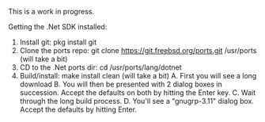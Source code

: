 This is a work in progress.

Getting the .Net SDK installed:

1. Install git:   pkg install git
2. Clone the ports repo:   git clone https://git.freebsd.org/ports.git /usr/ports  (will take a bit)
4. CD to the .Net ports dir:  cd /usr/ports/lang/dotnet
5. Build/install:  make install clean (will take a bit)
   A. First you will see a long download
   B. You will then be presented with 2 dialog boxes in succession. Accept the defaults on both by hitting the Enter key.
   C. Wait through the long build process.
   D. You'll see a "gnugrp-3.11" dialog box.  Accept the defaults by hitting Enter.
   
